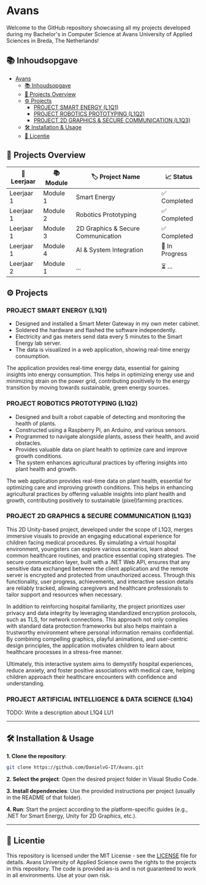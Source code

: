 # Avans

Welcome to the GitHub repository showcasing all my projects developed during my Bachelor's in Computer Science at Avans University of Applied Sciences in Breda, The Netherlands!

## 📚 Inhoudsopgave

- [Avans](#avans)
  - [📚 Inhoudsopgave](#-inhoudsopgave)
  - [🚀 Projects Overview](#-projects-overview)
  - [⚙️ Projects](#️-projects)
    - [PROJECT SMART ENERGY (L1Q1)](#project-smart-energy-l1q1)
    - [PROJECT ROBOTICS PROTOTYPING (L1Q2)](#project-robotics-prototyping-l1q2)
    - [PROJECT 2D GRAPHICS \& SECURE COMMUNICATION (L1Q3)](#project-2d-graphics--secure-communication-l1q3)
  - [🛠️ Installation \& Usage](#️-installation--usage)
  - [📜 Licentie](#-licentie)

## 🚀 Projects Overview

| 📅 Leerjaar | 📚 Module | 🏷️ Project Name                     | 📈 Status |
| ---------- | -------- | ---------------------------------- | -------------  |
| Leerjaar 1 | Module 1 | Smart Energy                       | ✅ Completed   |
| Leerjaar 1 | Module 2 | Robotics Prototyping               | ✅ Completed   |
| Leerjaar 1 | Module 3 | 2D Graphics & Secure Communication | ✅ Completed   |
| Leerjaar 1 | Module 4 | AI & System Integration            | 🚧 In Progress |
| Leerjaar 2 | Module 1 | ...                                | ⏳ ...         |

## ⚙️ Projects

### PROJECT SMART ENERGY (L1Q1)

- Designed and installed a Smart Meter Gateway in my own meter cabinet.
- Soldered the hardware and flashed the software independently.
- Electricity and gas meters send data every 5 minutes to the Smart Energy lab server.
- The data is visualized in a web application, showing real-time energy consumption.

The application provides real-time energy data, essential for gaining insights into energy consumption. This helps in optimizing energy use and minimizing strain on the power grid, contributing positively to the energy transition by moving towards sustainable, green energy sources.

### PROJECT ROBOTICS PROTOTYPING (L1Q2)

- Designed and built a robot capable of detecting and monitoring the health of plants.
- Constructed using a Raspberry Pi, an Arduino, and various sensors.
- Programmed to navigate alongside plants, assess their health, and avoid obstacles.
- Provides valuable data on plant health to optimize care and improve growth conditions.
- The system enhances agricultural practices by offering insights into plant health and growth.

The web application provides real-time data on plant health, essential for optimizing care and improving growth conditions. This helps in enhancing agricultural practices by offering valuable insights into plant health and growth, contributing positively to sustainable (pixel)farming practices.

### PROJECT 2D GRAPHICS & SECURE COMMUNICATION (L1Q3)

This 2D Unity-based project, developed under the scope of L1Q3, merges immersive visuals to provide an engaging educational experience for children facing medical procedures. By simulating a virtual hospital environment, youngsters can explore various scenarios, learn about common healthcare routines, and practice essential coping strategies. The secure communication layer, built with a .NET Web API, ensures that any sensitive data exchanged between the client application and the remote server is encrypted and protected from unauthorized access. Through this functionality, user progress, achievements, and interactive session details are reliably tracked, allowing caregivers and healthcare professionals to tailor support and resources when necessary. 

In addition to reinforcing hospital familiarity, the project prioritizes user privacy and data integrity by leveraging standardized encryption protocols, such as TLS, for network connections. This approach not only complies with standard data protection frameworks but also helps maintain a trustworthy environment where personal information remains confidential. By combining compelling graphics, playful animations, and user-centric design principles, the application motivates children to learn about healthcare processes in a stress-free manner. 

Ultimately, this interactive system aims to demystify hospital experiences, reduce anxiety, and foster positive associations with medical care, helping children approach their healthcare encounters with confidence and understanding.

### PROJECT ARTIFICIAL INTELLIGENCE & DATA SCIENCE (L1Q4)

TODO: Write a description about L1Q4 LU1

---

## 🛠️ Installation & Usage

**1. Clone the repository**:  

```sh
git clone https://github.com/DanielvG-IT/Avans.git
```

**2. Select the project**: Open the desired project folder in Visual Studio Code.

**3. Install dependencies**: Use the provided instructions per project (usually in the README of that folder).

**4. Run**: Start the project according to the platform-specific guides (e.g., .NET for Smart Energy, Unity for 2D Graphics, etc.).

---

## 📜 Licentie

This repository is licensed under the MIT License - see the [LICENSE](LICENSE.md) file for details. Avans University of Applied Science owns the rights to the projects in this repository. The code is provided as-is and is not guaranteed to work in all environments. Use at your own risk.
